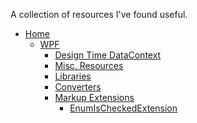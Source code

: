 A collection of resources I've found useful.

* [Home][home]
  * [WPF][wpf]
    * [Design Time DataContext][wpf_design-time-datacontext]
    * [Misc. Resources][wpf_misc-resources]
    * [Libraries][wpf_libraries]
    * [Converters][wpf_converters]
    * [Markup Extensions][wpf_markup-extensions]
      * [EnumIsCheckedExtension][wpf_enum-is-checked-extension]

[home]: https://github.com/binarycow/Resources/wiki
[wpf]: https://github.com/binarycow/Resources/wiki/WPF
[wpf_design-time-datacontext]: https://github.com/binarycow/Resources/wiki/WPF-Design-Time-DataContext
[wpf_misc-resources]: https://github.com/binarycow/Resources/wiki/Misc.-WPF-Resources
[wpf_libraries]: https://github.com/binarycow/Resources/wiki/WPF-Libraries
[wpf_converters]: https://github.com/binarycow/Resources/wiki/WPF-Converters
[wpf_enum-is-checked-extension]: https://github.com/binarycow/Resources/wiki/WPF-Converters
[wpf_markup-extensions]: https://github.com/binarycow/Resources/wiki/WPF-Markup-Extensions

